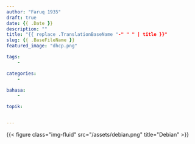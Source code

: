 ```yaml
---
author: "Faruq 1935"
draft: true
date: {{ .Date }}
description: ""
title: "{{ replace .TranslationBaseName "-" " " | title }}"
slug: {{ .BaseFileName }}
featured_image: "dhcp.png"

tags:
    -

categories:
    -

bahasa:
    -

topik:


---
```


{{< figure class="img-fluid" src="/assets/debian.png" title="Debian" >}}